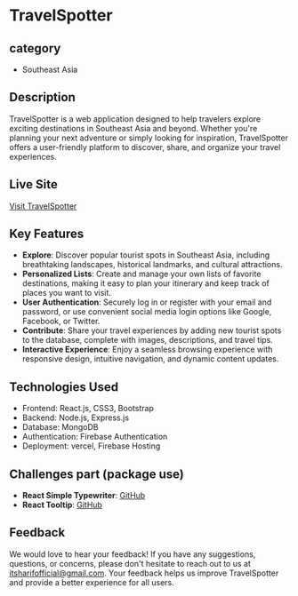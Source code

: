 # TravelSpotter

## category

- Southeast Asia

## Description

TravelSpotter is a web application designed to help travelers explore exciting destinations in Southeast Asia and beyond. Whether you're planning your next adventure or simply looking for inspiration, TravelSpotter offers a user-friendly platform to discover, share, and organize your travel experiences.

## Live Site

[Visit TravelSpotter](https://tourspotter-bb912.web.app/)

## Key Features

- **Explore**: Discover popular tourist spots in Southeast Asia, including breathtaking landscapes, historical landmarks, and cultural attractions.
- **Personalized Lists**: Create and manage your own lists of favorite destinations, making it easy to plan your itinerary and keep track of places you want to visit.
- **User Authentication**: Securely log in or register with your email and password, or use convenient social media login options like Google, Facebook, or Twitter.
- **Contribute**: Share your travel experiences by adding new tourist spots to the database, complete with images, descriptions, and travel tips.
- **Interactive Experience**: Enjoy a seamless browsing experience with responsive design, intuitive navigation, and dynamic content updates.

## Technologies Used

- Frontend: React.js, CSS3, Bootstrap
- Backend: Node.js, Express.js
- Database: MongoDB
- Authentication: Firebase Authentication
- Deployment: vercel, Firebase Hosting

## Challenges part (package use)

- **React Simple Typewriter**: [GitHub](https://www.npmjs.com/package/react-simple-typewriter)
- **React Tooltip**: [GitHub](https://react-tooltip.com/)

## Feedback

We would love to hear your feedback! If you have any suggestions, questions, or concerns, please don't hesitate to reach out to us at [itsharifofficial@gmail.com](mailto:itsharifofficial@gmail.com). Your feedback helps us improve TravelSpotter and provide a better experience for all users.
